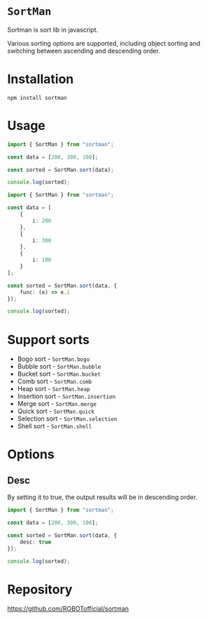 # `SortMan`

Sortman is sort lib in javascript.

Various sorting options are supported, including object sorting and switching between ascending and descending order.

# Installation

```console
npm install sortman
```

# Usage

```ts
import { SortMan } from "sortman";

const data = [200, 300, 100];

const sorted = SortMan.sort(data);

console.log(sorted);
```

```ts
import { SortMan } from "sortman";

const data = [
	{
		i: 200
	},
	{
		i: 300
	},
	{
		i: 100
	}
];

const sorted = SortMan.sort(data, {
	func: (e) => e.i
});

console.log(sorted);
```

# Support sorts

- Bogo sort - `SortMan.bogo`
- Bubble sort - `SortMan.bubble`
- Bucket sort - `SortMan.bucket`
- Comb sort - `SortMan.comb`
- Heap sort - `SortMan.heap`
- Insertion sort - `SortMan.insertion`
- Merge sort - `SortMan.merge`
- Quick sort - `SortMan.quick`
- Selection sort - `SortMan.selection`
- Shell sort - `SortMan.shell`

# Options

## Desc

By setting it to true, the output results will be in descending order.

```ts
import { SortMan } from "sortman";

const data = [200, 300, 100];

const sorted = SortMan.sort(data, {
	desc: true
});

console.log(sorted);
```

# Repository

https://github.com/ROBOTofficial/sortman
